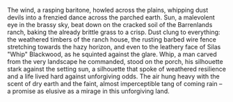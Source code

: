 The wind, a rasping baritone, howled across the plains, whipping dust devils into a frenzied dance across the parched earth.  Sun, a malevolent eye in the brassy sky, beat down on the cracked soil of the Barrenlands ranch, baking the already brittle grass to a crisp.  Dust clung to everything: the weathered timbers of the ranch house, the rusting barbed wire fence stretching towards the hazy horizon, and even to the leathery face of Silas "Whip" Blackwood, as he squinted against the glare.  Whip, a man carved from the very landscape he commanded, stood on the porch, his silhouette stark against the setting sun, a silhouette that spoke of weathered resilience and a life lived hard against unforgiving odds.  The air hung heavy with the scent of dry earth and the faint, almost imperceptible tang of coming rain – a promise as elusive as a mirage in this unforgiving land.
